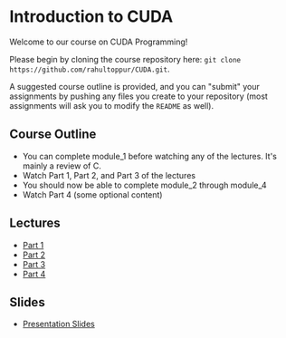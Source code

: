 # Introduction to CUDA
Welcome to our course on CUDA Programming! 

Please begin by cloning the course repository here: `git clone https://github.com/rahultoppur/CUDA.git`. 

A suggested course outline is provided, and you can "submit" your assignments by pushing any files you create to your repository (most assignments will ask you to modify the `README` as well).

## Course Outline
* You can complete module_1 before watching any of the lectures. It's mainly a review of C.
* Watch Part 1, Part 2, and Part 3 of the lectures
* You should now be able to complete module_2 through module_4
* Watch Part 4 (some optional content)

## Lectures
* [Part 1](https://drive.google.com/file/d/1q4Hi9dKXhtOD0rDh3VvzoUn2OhqHXGJ-/view?usp=sharing)
* [Part 2](https://drive.google.com/file/d/14F1MAbD69esFYLT2dIYDniVKex9ol4U7/view?usp=sharing)
* [Part 3](https://drive.google.com/file/d/1N8Ps0L7tL1B2sJx9XMHuw9H_CQMdCxLX/view?usp=sharing)
* [Part 4](https://drive.google.com/file/d/1vqdP4SEswH5gVIZ2J2Qo8rhRN04gCEx8/view?usp=sharing)

## Slides
* [Presentation Slides](https://docs.google.com/presentation/d/1SsCLm-Z3ZxQJ9F3DFjk0OKpBNGyDcVNThvxqIELRmic/edit?usp=sharing)
